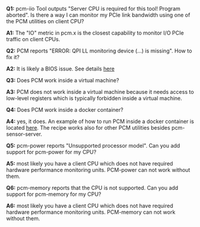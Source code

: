 
**Q1:** pcm-iio Tool outputs "Server CPU is required for this tool! Program aborted". Is there a way I can monitor my PCIe link bandwidth using one of the PCM utilities on client CPU?

**A1:** The "IO" metric in pcm.x is the closest capability to monitor I/O PCIe traffic on client CPUs.

**Q2:** PCM reports "ERROR: QPI LL monitoring device (...) is missing". How to fix it?

**A2:** It is likely a BIOS issue. See details [here](https://software.intel.com/content/www/us/en/develop/articles/bios-preventing-access-to-qpi-performance-counters.html)

**Q3:** Does PCM work inside a virtual machine?

**A3:** PCM does not work inside a virtual machine because it needs access to low-level registers which is typically forbidden inside a virtual machine.

**Q4:** Does PCM work inside a docker container?

**A4:** yes, it does. An example of how to run PCM inside a docker container is located [here](https://github.com/opcm/pcm/blob/master/DOCKER_README.md). The recipe works also for other PCM utilities besides pcm-sensor-server.

**Q5:** pcm-power reports "Unsupported processor model". Can you add support for pcm-power for my CPU?

**A5:** most likely you have a client CPU which does not have required hardware performance monitoring units. PCM-power can not work without them.

**Q6:** pcm-memory reports that the CPU is not supported. Can you add support for pcm-memory for my CPU?

**A6:** most likely you have a client CPU which does not have required hardware performance monitoring units. PCM-memory can not work without them.
